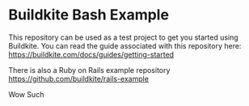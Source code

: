 # Buildkite Bash Example

This repository can be used as a test project to get you started using Buildkite. You can read the guide associated with this repository here: https://buildkite.com/docs/guides/getting-started

There is also a Ruby on Rails example repository https://github.com/buildkite/rails-example

Wow
Such